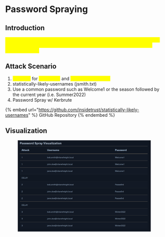 # Password Spraying

## Introduction

<mark style="color:yellow;">Password spraying is an attack involving an attempt to log into an exposed service using one common password and a longer list of usernames or email addresses</mark>

## Attack Scenario

1. <mark style="color:yellow;">Kerbrute</mark> for <mark style="color:yellow;">Userenum</mark> and <mark style="color:yellow;">Password Spraying</mark>
2. statistically-likely-usernames (jsmith.txt)
3. Use a common password such as Welcome1 or the season followed by the current year (i.e. Summer2022)
4. Password Spray w/ Kerbrute

{% embed url="https://github.com/insidetrust/statistically-likely-usernames" %}
GitHub Repository
{% endembed %}

## Visualization

<figure><img src="../../.gitbook/assets/image (3) (1) (6).png" alt=""><figcaption></figcaption></figure>
